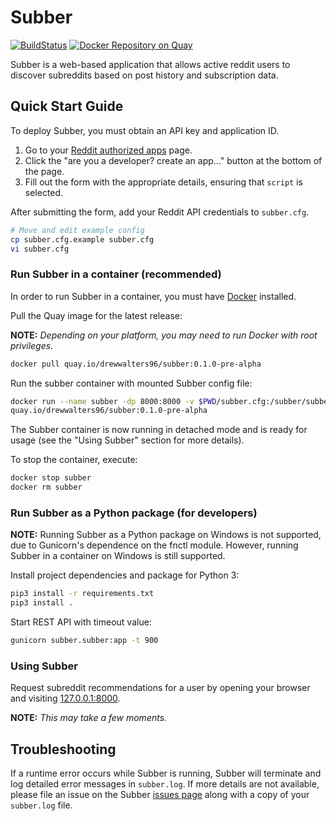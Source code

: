 # Subber

[![BuildStatus](https://travis-ci.org/drewwalters96/subber.svg?branch=master)](
https://travis-ci.org/drewwalters96/subber)
[![Docker Repository on
Quay](https://quay.io/repository/drewwalters96/subber/status "Docker Repository
on Quay")](https://quay.io/repository/drewwalters96/subber)

Subber is a web-based application that allows active reddit users to discover
subreddits based on post history and subscription data.

## Quick Start Guide

To deploy Subber, you must obtain an API key and application ID.

1. Go to your [Reddit authorized apps](https://www.reddit.com/prefs/apps/)
   page.
2. Click the "are you a developer? create an app..." button at the bottom of the
   page.
3. Fill out the form with the appropriate details, ensuring that `script` is
   selected.

After submitting the form, add your Reddit API credentials to `subber.cfg`.

```bash
# Move and edit example config
cp subber.cfg.example subber.cfg
vi subber.cfg
```

### Run Subber in a container (recommended)

In order to run Subber in a container, you must have
[Docker](https://www.docker.com/get-docker) installed.

Pull the Quay image for the latest release:

**NOTE:** *Depending on your platform, you may need to run Docker with root
privileges.*

```bash
docker pull quay.io/drewwalters96/subber:0.1.0-pre-alpha
```

Run the subber container with mounted Subber config file:

```bash
docker run --name subber -dp 8000:8000 -v $PWD/subber.cfg:/subber/subber.cfg \
quay.io/drewwalters96/subber:0.1.0-pre-alpha
```

The Subber container is now running in detached mode and is ready for usage
(see the "Using Subber" section for more details).

To stop the container, execute:

```bash
docker stop subber
docker rm subber
```

### Run Subber as a Python package (for developers)

**NOTE:** Running Subber as a Python package on Windows is not supported,
due to Gunicorn's dependence on the fnctl module. However, running Subber
in a container on Windows is still supported.

Install project dependencies and package for Python 3:

```bash
pip3 install -r requirements.txt
pip3 install .
```

Start REST API with timeout value:

```bash
gunicorn subber.subber:app -t 900
```

### Using Subber

Request subreddit recommendations for a user by opening your browser and
visiting [127.0.0.1:8000](http://127.0.0.1:8000).

**NOTE:** *This may take a few moments.*

## Troubleshooting

If a runtime error occurs while Subber is running, Subber will terminate and
log detailed error messages in `subber.log`. If more details are not available,
please file an issue on the Subber
[issues page](https://github.com/drewwalters96/subber/issues) along with a copy
of your `subber.log` file.
